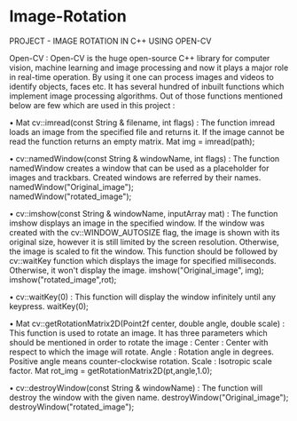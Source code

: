 # Image-Rotation
PROJECT  - IMAGE ROTATION IN C++ USING OPEN-CV

Open-CV : Open-CV is the huge open-source C++ library for computer vision, machine learning and image processing and now it plays a major role in real-time operation. By using it one can process images and videos to identify objects, faces etc. It has several hundred of inbuilt functions which implement image processing algorithms. Out of those functions mentioned below are few which are used in this project :

•	Mat cv::imread(const String & filename, int flags) : The function imread loads an image from the specified file and returns it. If the image cannot be read the function returns an empty matrix.
Mat img = imread(path);

•	cv::namedWindow(const String & windowName, int flags) : The function namedWindow creates a window that can be used as a placeholder for images and trackbars. Created windows are referred by their names.
namedWindow("Original_image");	
namedWindow("rotated_image");

•	cv::imshow(const String & windowName, inputArray mat) : The function imshow displays an image in the specified window. If the window was created with the cv::WINDOW_AUTOSIZE flag, the image is shown with its original size, however it is still limited by the screen resolution. Otherwise, the image is scaled to fit the window. This function should be followed by cv::waitKey function which displays the image for specified milliseconds. Otherwise, it won't display the image.
imshow("Original_image", img);
imshow("rotated_image",rot);

•	cv::waitKey(0) : This function will display the window infinitely until any keypress.
waitKey(0);

•	Mat cv::getRotationMatrix2D(Point2f center, double angle, double scale) : This function is used to rotate an image. It has three parameters which should be mentioned in order to rotate the image :
Center : Center with respect to which the image will rotate.
Angle : Rotation angle in degrees. Positive angle means counter-clockwise rotation.
Scale : Isotropic scale factor.
Mat rot_img = getRotationMatrix2D(pt,angle,1.0); 

•	cv::destroyWindow(const String & windowName) : The function will destroy the window with the given name.
destroyWindow("Original_image");
destroyWindow("rotated_image");
